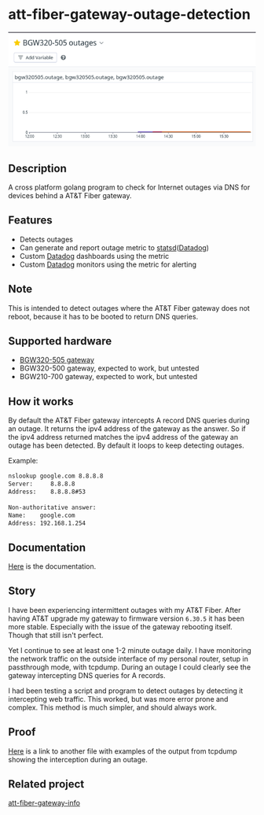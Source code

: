 # att-fiber-gateway-outage-detection
![Screenshot1](/screenshots/datadog-outage-dashboard.png)

## Description
A cross platform golang program to check for Internet outages via DNS for
devices behind a AT&T Fiber gateway.

## Features
* Detects outages
* Can generate and report outage metric to
[statsd](https://github.com/statsd/statsd)([Datadog](https://www.datadoghq.com/))
* Custom [Datadog](https://www.datadoghq.com/) dashboards using the metric
* Custom [Datadog](https://www.datadoghq.com/) monitors using the metric for
alerting

## Note
This is intended to detect outages where the AT&T Fiber gateway does not reboot,
because it has to be booted to return DNS queries.

## Supported hardware
* [BGW320-505 gateway](https://help.sonic.com/hc/en-us/articles/1500000066642-BGW320)
* BGW320-500 gateway, expected to work, but untested
* BGW210-700 gateway, expected to work, but untested

## How it works
By default the AT&T Fiber gateway intercepts A record DNS queries during an
outage. It returns the ipv4 address of the gateway as the answer. So if the ipv4
address returned matches the ipv4 address of the gateway an outage has been
detected. By default it loops to keep detecting outages.

Example:
```
nslookup google.com 8.8.8.8
Server:     8.8.8.8
Address:    8.8.8.8#53

Non-authoritative answer:
Name:    google.com
Address: 192.168.1.254
```

## Documentation
[Here](docs/) is the documentation.

## Story
I have been experiencing intermittent outages with my AT&T Fiber. After having
AT&T upgrade my gateway to firmware version `6.30.5` it has been more stable.
Especially with the issue of the gateway rebooting itself. Though that still
isn't perfect.

Yet I continue to see at least one 1-2 minute outage daily. I have monitoring
the network traffic on the outside interface of my personal router, setup in
passthrough mode, with tcpdump. During an outage I could clearly see the
gateway intercepting DNS queries for A records.

I had been testing a script and program to detect outages by detecting it
intercepting web traffic. This worked, but was more error prone and complex.
This method is much simpler, and should always work.

## Proof
[Here](docs/PROOF.md) is a link to another file with examples of the output from
tcpdump showing the interception during an outage.

## Related project
[att-fiber-gateway-info](https://github.com/edgan/att-fiber-gateway-info/)
